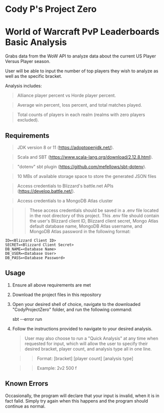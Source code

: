 # **Cody P's Project Zero**
# World of Warcraft PvP Leaderboards Basic Analysis
Grabs data from the WoW API to analyze data about the current US Player Versus Player season.

User will be able to input the number of top players they wish to analyze as well as the specific bracket. 

Analysis includes:
> Alliance player percent vs Horde player percent.

> Average win percent, loss percent, and total matches played.

> Total counts of players in each realm (realms with zero players excluded).

## Requirements
> JDK version 8 or 11 (https://adoptopenjdk.net/).

> Scala and SBT (https://www.scala-lang.org/download/2.12.8.html).

> "dotenv" sbt plugin (https://github.com/mefellows/sbt-dotenv).

> 10 MBs of available storage space to store the generated JSON files

>Access credentials to Blizzard's battle.net APIs (https://develop.battle.net/).

>Access credentials to a MongoDB Atlas cluster

>> These access credentials should be saved in a .env file located in the root directory of this project.
This .env file should contain the user's Blizzard client ID, Blizzard client secret, Mongo Atlas default database name, MongoDB Atlas username, and MongoDB Atlas password in the following format:

    ID=<Blizzard Client ID>
    SECRET=<Blizzard Client Secret>
    DB_NAME=<Database Name>
    DB_USER=<Database User>
    DB_PASS=<Database Password>

## Usage
1. Ensure all above requirements are met
2. Download the project files in this repository
3. Open your desired shell of choice, navigate to the downloaded "CodyProjectZero" folder, and run the following command:
    
    sbt --error run

4. Follow the instructions provided to navigate to your desired analysis.
    > User may also choose to run a "Quick Analysis" at any time when requested for input, which will allow the user to specify their desired bracket, player count, and analysis type all in one line.

    >> Format: [bracket] [player count] [analysis type]

    >> Example: 2v2 500 f

## Known Errors
Occasionally, the program will declare that your input is invalid, when it is in fact falid. Simply try again when this happens and the program should continue as normal.
